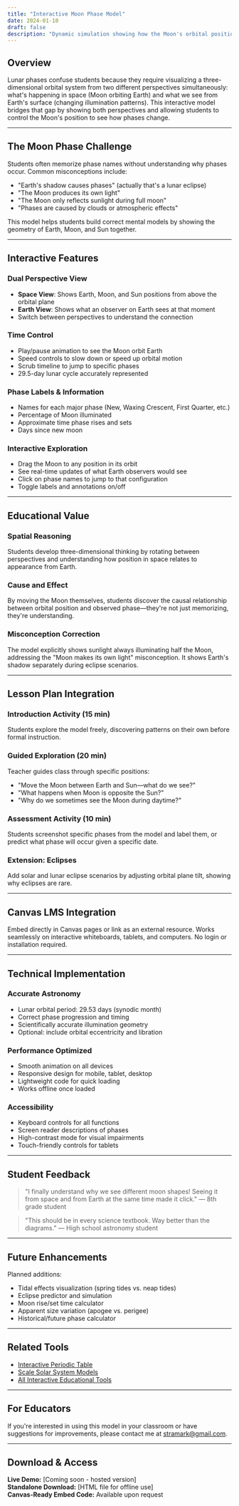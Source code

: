 ```yaml
---
title: "Interactive Moon Phase Model"
date: 2024-01-10
draft: false
description: "Dynamic simulation showing how the Moon's orbital position creates the phases we observe from Earth."
---
```


## Overview

Lunar phases confuse students because they require visualizing a three-dimensional orbital system from two different perspectives simultaneously: what's happening in space (Moon orbiting Earth) and what we see from Earth's surface (changing illumination patterns). This interactive model bridges that gap by showing both perspectives and allowing students to control the Moon's position to see how phases change.

---

## The Moon Phase Challenge

Students often memorize phase names without understanding why phases occur. Common misconceptions include:
- "Earth's shadow causes phases" (actually that's a lunar eclipse)
- "The Moon produces its own light"
- "The Moon only reflects sunlight during full moon"
- "Phases are caused by clouds or atmospheric effects"

This model helps students build correct mental models by showing the geometry of Earth, Moon, and Sun together.

---

## Interactive Features

### Dual Perspective View
- **Space View**: Shows Earth, Moon, and Sun positions from above the orbital plane
- **Earth View**: Shows what an observer on Earth sees at that moment
- Switch between perspectives to understand the connection

### Time Control
- Play/pause animation to see the Moon orbit Earth
- Speed controls to slow down or speed up orbital motion
- Scrub timeline to jump to specific phases
- 29.5-day lunar cycle accurately represented

### Phase Labels & Information
- Names for each major phase (New, Waxing Crescent, First Quarter, etc.)
- Percentage of Moon illuminated
- Approximate time phase rises and sets
- Days since new moon

### Interactive Exploration
- Drag the Moon to any position in its orbit
- See real-time updates of what Earth observers would see
- Click on phase names to jump to that configuration
- Toggle labels and annotations on/off

---

## Educational Value

### Spatial Reasoning
Students develop three-dimensional thinking by rotating between perspectives and understanding how position in space relates to appearance from Earth.

### Cause and Effect
By moving the Moon themselves, students discover the causal relationship between orbital position and observed phase—they're not just memorizing, they're understanding.

### Misconception Correction
The model explicitly shows sunlight always illuminating half the Moon, addressing the "Moon makes its own light" misconception. It shows Earth's shadow separately during eclipse scenarios.

---

## Lesson Plan Integration

### Introduction Activity (15 min)
Students explore the model freely, discovering patterns on their own before formal instruction.

### Guided Exploration (20 min)
Teacher guides class through specific positions:
- "Move the Moon between Earth and Sun—what do we see?"
- "What happens when Moon is opposite the Sun?"
- "Why do we sometimes see the Moon during daytime?"

### Assessment Activity (10 min)
Students screenshot specific phases from the model and label them, or predict what phase will occur given a specific date.

### Extension: Eclipses
Add solar and lunar eclipse scenarios by adjusting orbital plane tilt, showing why eclipses are rare.

---

## Canvas LMS Integration

Embed directly in Canvas pages or link as an external resource. Works seamlessly on interactive whiteboards, tablets, and computers. No login or installation required.

---

## Technical Implementation

### Accurate Astronomy
- Lunar orbital period: 29.53 days (synodic month)
- Correct phase progression and timing
- Scientifically accurate illumination geometry
- Optional: include orbital eccentricity and libration

### Performance Optimized
- Smooth animation on all devices
- Responsive design for mobile, tablet, desktop
- Lightweight code for quick loading
- Works offline once loaded

### Accessibility
- Keyboard controls for all functions
- Screen reader descriptions of phases
- High-contrast mode for visual impairments
- Touch-friendly controls for tablets

---

## Student Feedback

> "I finally understand why we see different moon shapes! Seeing it from space and from Earth at the same time made it click." — 8th grade student

> "This should be in every science textbook. Way better than the diagrams." — High school astronomy student

---

## Future Enhancements

Planned additions:
- Tidal effects visualization (spring tides vs. neap tides)
- Eclipse predictor and simulation
- Moon rise/set time calculator
- Apparent size variation (apogee vs. perigee)
- Historical/future phase calculator

---

## Related Tools

- [Interactive Periodic Table](/projects/interactive-periodic-table/)
- [Scale Solar System Models](/projects/solar-system-models/)
- [All Interactive Educational Tools](/projects/interactive-educational-tools/)

---

## For Educators

If you're interested in using this model in your classroom or have suggestions for improvements, please contact me at [stramark@gmail.com](mailto:stramark@gmail.com).

---

## Download & Access

**Live Demo:** [Coming soon - hosted version]  
**Standalone Download:** [HTML file for offline use]  
**Canvas-Ready Embed Code:** Available upon request

